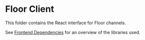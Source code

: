 # Floor Client

This folder contains the React interface for Floor channels.

See [Frontend Dependencies](../docs/frontend_dependencies.md) for an overview of the libraries used.

